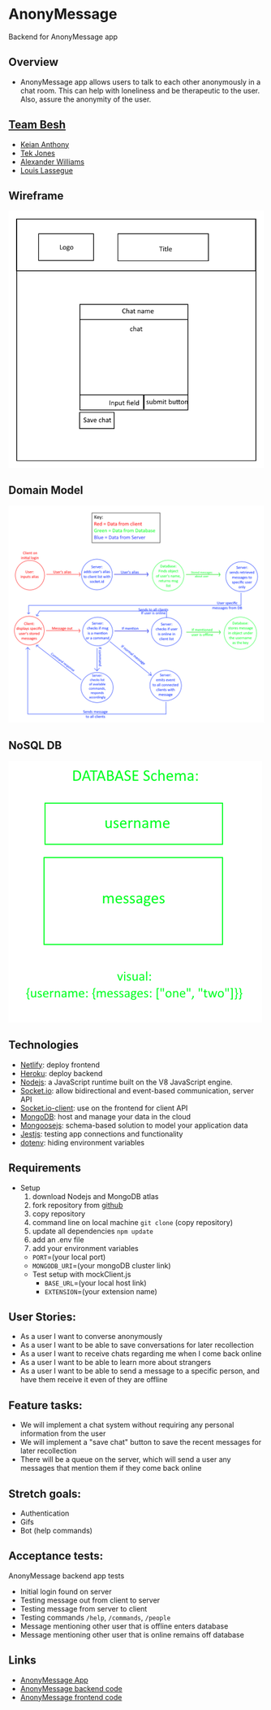 # AnonyMessage
Backend for AnonyMessage app

## Overview
- AnonyMessage app allows users to talk to each other anonymously in a chat room. This can help with loneliness and be therapeutic to the user. Also, assure the anonymity of the user.

## [Team Besh](https://github.com/BESH-401)
- [Keian Anthony](https://github.com/Keian-A)
- [Tek Jones](https://github.com/Tekthree)
- [Alexander Williams](https://github.com/SpaceLobster2311)
- [Louis Lassegue](https://github.com/mrloulass)

## Wireframe
![Wireframe](./assets/WireFrame.png)

## Domain Model
![Domain Model](./assets/DomainModel.png)

## NoSQL DB
![NoSQL Database](./assets/Database.png)

## Technologies
- [Netlify](https://docs.netlify.com/?_ga=2.207155094.468485586.1626298259-1438724036.1626298259): deploy frontend
- [Heroku](https://devcenter.heroku.com/): deploy backend
- [Nodejs](https://nodejs.org/en/docs/): a JavaScript runtime built on the V8 JavaScript engine.
- [Socket.io](https://socket.io/docs/v4): allow bidirectional and event-based communication, server API
- [Socket.io-client](https://socket.io/docs/v4/client-api/): use on the frontend for client API
- [MongoDB](https://docs.atlas.mongodb.com/getting-started/): host and manage your data in the cloud
- [Mongoosejs](https://mongoosejs.com/docs/guide.html): schema-based solution to model your application data
- [Jestjs](https://jestjs.io/docs/getting-started): testing app connections and functionality
- [dotenv](https://www.npmjs.com/package/dotenv): hiding environment variables

## Requirements
- Setup
  1. download Nodejs and MongoDB atlas
  2. fork repository from [github](https://github.com/BESH-401/anonymessage-backend)
  3. copy repository
  4. command line on local machine `git clone` (copy repository)
  5. update all dependencies `npm update`
  6. add an .env file
  7. add your environment variables
    - `PORT`=(your local port)
    - `MONGODB_URI`=(your mongoDB cluster link)
    - Test setup with mockClient.js
      - `BASE_URL`=(your local host link)
      - `EXTENSION`=(your extension name)

## User Stories:
- As a user I want to converse anonymously
- As a user I want to be able to save conversations for later recollection
- As a user I want to receive chats regarding me when I come back online
- As a user I want to be able to learn more about strangers
- As a user I want to be able to send a message to a specific person, and have them receive it even of they are offline

## Feature tasks:
- We will implement a chat system without requiring any personal information from the user
- We will implement a "save chat" button to save the recent messages for later recollection
- There will be a queue on the server, which will send a user any messages that mention them if they come back online

## Stretch goals:
  - Authentication
  - Gifs
  - Bot (help commands)

## Acceptance tests:
AnonyMessage backend app tests
  - Initial login found on server
  - Testing message out from client to server
  - Testing message from server to client
  - Testing commands `/help`, `/commands`, `/people`
  - Message mentioning other user that is offline enters database
  - Message mentioning other user that is online remains off database

## Links
- [AnonyMessage App](https://anony-message.netlify.app/)
- [AnonyMessage backend code](https://github.com/BESH-401/anonymessage-backend)
- [AnonyMessage frontend code](https://github.com/BESH-401/anonymessage-frontend)

